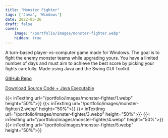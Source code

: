 ```yaml
---
title: "Monster Fighter"
tags: ['Java', 'Windows']
date: 2022-05-26
draft: false
cover:
    image: "/portfolio/images/monster-fighter.webp"
    hidden: true
---
```

A turn-based player-vs-computer game made for Windows.
The goal is to fight the enemy monster teams while upgrading yours.
You have a limited number of days and must aim to achieve the best score by picking your fights carefully.
Made using Java and the Swing GUI Toolkit.

[GitHub Repo](https://github.com/FarzadHayat/monster-fighter)

[Download Source Code + Java Executable](https://1drv.ms/u/s!AhCA5BqltFh3gXRSnwmdtV2jo2CH?e=8a8Qry)

{{< inTextImg url="/portfolio/images/monster-fighter/1.webp" height="50%">}}
{{< inTextImg url="/portfolio/images/monster-fighter/2.webp" height="50%">}}
{{< inTextImg url="/portfolio/images/monster-fighter/3.webp" height="50%">}}
{{< inTextImg url="/portfolio/images/monster-fighter/4.webp" height="50%">}}
{{< inTextImg url="/portfolio/images/monster-fighter/5.webp" height="50%">}}